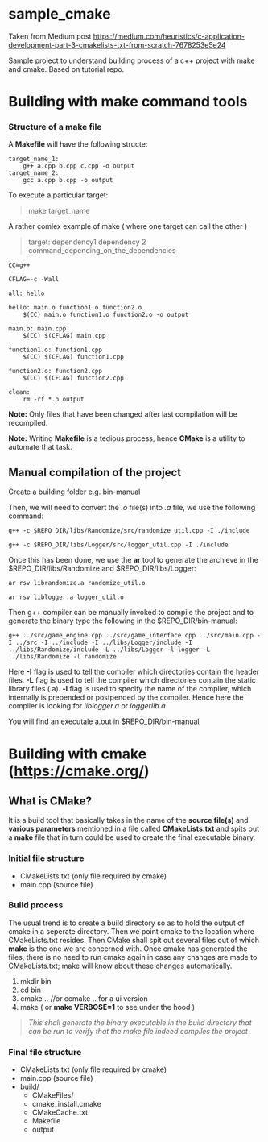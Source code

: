 # sample_cmake
Taken from Medium post https://medium.com/heuristics/c-application-development-part-3-cmakelists-txt-from-scratch-7678253e5e24

Sample project to understand building process of a c++ project with make and cmake. Based on tutorial repo. 

# Building with make command tools

### Structure of a make file
A **Makefile** will have the following structe:
```
target_name_1:
	g++ a.cpp b.cpp c.cpp -o output
target_name_2:
	gcc a.cpp b.cpp -o output
```
To execute a particular target:
> make target_name

A rather comlex example of make ( where one target can call the other )
> target: dependency1 dependency 2  
command_depending_on_the_dependencies
```
CC=g++

CFLAG=-c -Wall

all: hello

hello: main.o function1.o function2.o
	$(CC) main.o function1.o function2.o -o output

main.o: main.cpp
	$(CC) $(CFLAG) main.cpp

function1.o: function1.cpp
	$(CC) $(CFLAG) function1.cpp

function2.o: function2.cpp
	$(CC) $(CFLAG) function2.cpp

clean:
	rm -rf *.o output
```

**Note:** Only files that have been changed after last compilation will be recompiled.

**Note:** Writing **Makefile** is a tedious process, hence **CMake** is a utility to automate that task.

## Manual compilation of the project

Create a building folder e.g. bin-manual

Then, we will need to convert the *.o* file(s) into *.a* file, we use the following command:
```
g++ -c $REPO_DIR/libs/Randomize/src/randomize_util.cpp -I ./include

g++ -c $REPO_DIR/libs/Logger/src/logger_util.cpp -I ./include

```

Once this has been done, we use the **ar** tool to generate the archieve in the $REPO_DIR/libs/Randomize and $REPO_DIR/libs/Logger:
```
ar rsv librandomize.a randomize_util.o

ar rsv liblogger.a logger_util.o

```

Then g++ compiler can be manually invoked to compile the project and to generate the binary type the following in the $REPO_DIR/bin-manual:
```
g++ ../src/game_engine.cpp ../src/game_interface.cpp ../src/main.cpp -I ../src -I ../include -I ../libs/Logger/include -I ../libs/Randomize/include -L ../libs/Logger -l logger -L ../libs/Randomize -l randomize
```
Here **-I** flag is used to tell the compiler which directories contain the header files.
**-L** flag is used to tell the compiler which directories contain the static library files (.a). **-l** flag is used to specify the name of the complier, which internally is prepended or postpended by the compiler. Hence here the compiler is looking for *liblogger.a* or *loggerlib.a*.

You will find an executale a.out in $REPO_DIR/bin-manual

# Building with cmake (https://cmake.org/)

## What is CMake?
It is a build tool that basically takes in the name of the **source file(s)** and **various parameters** mentioned in a file called **CMakeLists.txt** and spits out a **make** file that in turn could be used to create the final executable binary.

### Initial file structure
* CMakeLists.txt (only file required by cmake)
* main.cpp (source file)

### Build process
The usual trend is to create a build directory so as to hold the output of cmake in a seperate directory. Then we point cmake to the location where CMakeLists.txt resides. Then CMake shall spit out several files out of which **make** is the one we are concerned with. Once cmake has generated the files, there is no need to run cmake again in case any changes are made to CMakeLists.txt; make will know about these changes automatically.
1. mkdir bin
2. cd bin
3. cmake .. //or ccmake .. for a ui version
4. make ( or **make VERBOSE=1** to see under the hood )
  
> *This shall generate the binary executable in the build directory that can be run to verify that the make file indeed compiles the project*  

### Final file structure
* CMakeLists.txt (only file required by cmake)
* main.cpp (source file)
* build/
	* CMakeFiles/
	* cmake_install.cmake
	* CMakeCache.txt
	* Makefile
	* output


